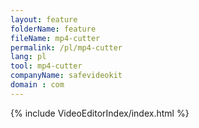 ```yaml
---
layout: feature
folderName: feature
fileName: mp4-cutter
permalink: /pl/mp4-cutter
lang: pl
tool: mp4-cutter
companyName: safevideokit
domain : com
---
```


{% include VideoEditorIndex/index.html %}

   